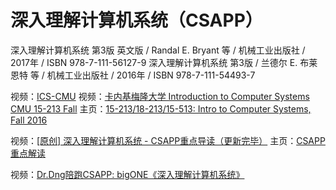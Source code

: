 # 深入理解计算机系统（CSAPP）

深入理解计算机系统 第3版 英文版 / Randal E. Bryant 等 / 机械工业出版社 / 2017年 / ISBN 978-7-111-56127-9
深入理解计算机系统 第3版 / 兰德尔 E. 布莱恩特 等 / 机械工业出版社 / 2016年 / ISBN 978-7-111-54493-7

视频：[ICS-CMU](https://www.youtube.com/playlist?list=PLbY-cFJNzq7z_tQGq-rxtq_n2QQDf5vnM)
视频：[卡内基梅隆大学 Introduction to Computer Systems CMU 15-213 Fall](https://www.bilibili.com/video/BV1Lx411p7Wn/)
主页：[15-213/18-213/15-513: Intro to Computer Systems, Fall 2016](https://www.cs.cmu.edu/afs/cs/academic/class/15213-f16/www/index.html)

视频：[[原创] 深入理解计算机系统 - CSAPP重点导读（更新完毕）](https://www.bilibili.com/video/BV1RK4y1R7Kf/)
主页：[CSAPP重点解读](https://fengmuzi2003.gitbook.io/csapp3e/)

视频：[Dr.Dng陪跑CSAPP: bigONE《深入理解计算机系统》](https://www.bilibili.com/video/BV1hf4y1P7qW/)

